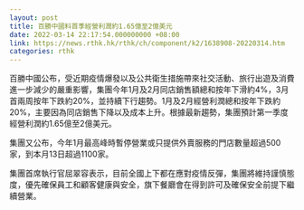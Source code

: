 ```yaml
---
layout: post
title: 百勝中國料首季經營利潤約1.65億至2億美元
date: 2022-03-14 22:17:54.000000000 +08:00
link: https://news.rthk.hk/rthk/ch/component/k2/1638908-20220314.htm
categories: rthk
---
```


百勝中國公布，受近期疫情爆發以及公共衛生措施帶來社交活動、旅行出遊及消費進一步減少的嚴重影響，集團今年1月及2月同店銷售額總和按年下滑約4%，3月首兩周按年下跌約20%，並持續下行趨勢。1月及2月經營利潤總和按年下跌約20%，主要因為同店銷售下降以及成本上升。根據最新趨勢，集團預計第一季度經營利潤約1.65億至2億美元。

集團又公布，今年1月最高峰時暫停營業或只提供外賣服務的門店數量超過500家，到本月13日超過1100家。

集團首席執行官屈翠容表示，目前全國上下都在應對疫情反彈，集團將維持謹慎態度，優先確保員工和顧客健康與安全，旗下餐廳會在得到許可及確保安全前提下繼續營業。

